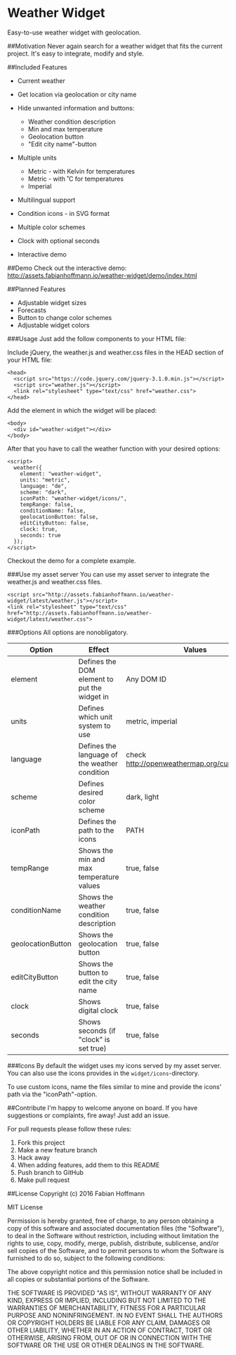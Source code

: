 # Weather Widget
Easy-to-use weather widget with geolocation.

##Motivation
Never again search for a weather widget that fits the current project.
It's easy to integrate, modify and style.

##Included Features
* Current weather
* Get location via geolocation or city name
* Hide unwanted information and buttons:
   * Weather condition description
   * Min and max temperature
   * Geolocation button
   * "Edit city name"-button

* Multiple units
   * Metric - with Kelvin for temperatures
   * Metric - with ˚C for temperatures
   * Imperial
* Multilingual support
* Condition icons - in SVG format
* Multiple color schemes
* Clock with optional seconds
* Interactive demo

##Demo
Check out the interactive demo:
http://assets.fabianhoffmann.io/weather-widget/demo/index.html

##Planned Features
  * Adjustable widget sizes
  * Forecasts
  * Button to change color schemes
  * Adjustable widget colors


###Usage
Just add the follow components to your HTML file:

Include jQuery, the weather.js and weather.css files in the HEAD section of your HTML file:

    <head>
      <script src="https://code.jquery.com/jquery-3.1.0.min.js"></script>
      <script src="weather.js"></script>
      <link rel="stylesheet" type="text/css" href="weather.css">
    </head>

Add the element in which the widget will be placed:

    <body>
      <div id="weather-widget"></div>
    </body>

After that you have to call the weather function with your desired options:

    <script>
      weather({
        element: "weather-widget",
        units: "metric",
        language: "de",
        scheme: "dark",
        iconPath: "weather-widget/icons/",
        tempRange: false,
        conditionName: false,
        geolocationButton: false,
        editCityButton: false,
        clock: true,
        seconds: true
      });
    </script>

Checkout the demo for a complete example.

###Use my asset server
You can use my asset server to integrate the weather.js and weather.css files.

    <script src="http://assets.fabianhoffmann.io/weather-widget/latest/weather.js"></script>
    <link rel="stylesheet" type="text/css" href="http://assets.fabianhoffmann.io/weather-widget/latest/weather.css">

###Options
All options are nonobligatory.

| Option            | Effect                                        | Values                                        | Default                       |
|-------------------|-----------------------------------------------|-----------------------------------------------|-------------------------------|
| element           | Defines the DOM element to put the widget in  | Any DOM ID                                    | weather-widget                |
| units             | Defines which unit system to use              | metric, imperial                              | standard (metric with Kelvin) |
| language          | Defines the language of the weather condition | check http://openweathermap.org/current#multi | en (English)                  |
| scheme            | Defines desired color scheme                  | dark, light                                   | light                         |
| iconPath          | Defines the path to the icons                 | PATH                                          | Path to my asset server       |
| tempRange         | Shows the min and max temperature values      | true, false                                   | true                          |
| conditionName     | Shows the weather condition description       | true, false                                   | true                          |
| geolocationButton | Shows the geolocation button                  | true, false                                   | true                          |
| editCityButton    | Shows the button to edit the city name        | true, false                                   | true                          |
| clock             | Shows digital clock                           | true, false                                   | false                         |
| seconds           | Shows seconds (if "clock" is set true)        | true, false                                   | false                         |


###Icons
By default the widget uses my icons served by my asset server.
You can also use the icons provides in the `widget/icons`-directory.

To use custom icons, name the files similar to mine and provide the icons' path via the "iconPath"-option.

##Contribute
I'm happy to welcome anyone on board. If you have suggestions or complaints, fire away! Just add an issue.

For pull requests please follow these rules:
 1. Fork this project
 2. Make a new feature branch
 3. Hack away
 4. When adding features, add them to this README
 5. Push branch to GitHub
 6. Make pull request

##License
Copyright (c) 2016 Fabian Hoffmann

MIT License

Permission is hereby granted, free of charge, to any person obtaining a copy of this software and associated documentation files (the "Software"), to deal in the Software without restriction, including without limitation the rights to use, copy, modify, merge, publish, distribute, sublicense, and/or sell copies of the Software, and to permit persons to whom the Software is furnished to do so, subject to the following conditions:

The above copyright notice and this permission notice shall be included in all copies or substantial portions of the Software.

THE SOFTWARE IS PROVIDED "AS IS", WITHOUT WARRANTY OF ANY KIND, EXPRESS OR IMPLIED, INCLUDING BUT NOT LIMITED TO THE WARRANTIES OF MERCHANTABILITY, FITNESS FOR A PARTICULAR PURPOSE AND NONINFRINGEMENT. IN NO EVENT SHALL THE AUTHORS OR COPYRIGHT HOLDERS BE LIABLE FOR ANY CLAIM, DAMAGES OR OTHER LIABILITY, WHETHER IN AN ACTION OF CONTRACT, TORT OR OTHERWISE, ARISING FROM, OUT OF OR IN CONNECTION WITH THE SOFTWARE OR THE USE OR OTHER DEALINGS IN THE SOFTWARE.
